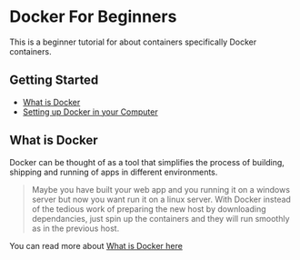 # Docker For Beginners
This is a beginner tutorial for about containers specifically Docker containers.

## Getting Started

* [What is Docker](chapters/docker.md) 
* [Setting up Docker in your Computer](chapters/setup.md)

## What is Docker

Docker can be thought of as a tool that simplifies the process of building, shipping and running of apps in different environments.

> Maybe you have built your web app and you running it on a windows server but now you want run it on a linux server. With Docker instead of the tedious work of preparing the new host by downloading dependancies, just spin up the containers and they will run smoothly as in the previous host.

You can read more about [What is Docker here](https://docs.microsoft.com/en-us/dotnet/standard/microservices-architecture/container-docker-introduction/docker-defined)
